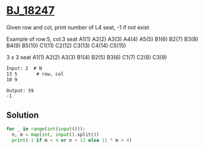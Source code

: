 # [BJ_18247](https://acmicpc.net/problem/18247)

Given row and col, print number of L4 seat, -1 if not exist

Example of row:5, col:3 seat
A1(1)  A2(2)  A3(3)  A4(4)  A5(5)
B1(6)  B2(7)  B3(8)  B4(9)  B5(10)
C1(11) C2(12) C3(13) C4(14) C5(15)

3 x 3 seat
A1(1) A2(2) A3(3)
B1(4) B2(5) B3(6)
C1(7) C2(8) C3(9)

```txt
Input: 2  # N
13 5       # row, col
10 9

Output: 59
-1
```

## Solution

```py
for _ in range(int(input())):
  n, m = map(int, input().split())
  print(-1 if m < 4 or n < 12 else 11 * m + 4)
```
